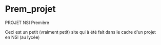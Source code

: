 # Prem_projet
PROJET NSI Première



Ceci est un petit (vraiment petit) site qui à été fait dans le cadre d'un projet en NSI (au lycée) 
